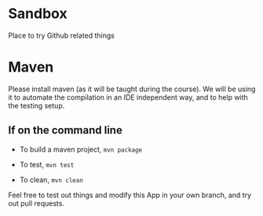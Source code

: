 # Sandbox
Place to try Github related things

# Maven
Please install maven (as it will be taught during the course).
We will be using it to automate the compilation in an IDE independent way, and
to help with the testing setup.

## If on the command line
- To build a maven project, `mvn package`

- To test, `mvn test`

- To clean, `mvn clean`

Feel free to test out things and modify this App in your own branch, and try
out pull requests.
